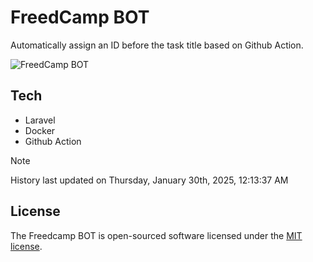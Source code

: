 # FreedCamp BOT

Automatically assign an ID before the task title based on Github Action.

![FreedCamp BOT](https://repository-images.githubusercontent.com/737932867/7d34798b-2680-471c-b089-a78a718d3d6a)

## Tech

- Laravel
- Docker
- Github Action

> [!NOTE]  
> History last updated on Thursday, January 30th, 2025, 12:13:37 AM

## License

The Freedcamp BOT is open-sourced software licensed under the [MIT license](https://opensource.org/licenses/MIT).
